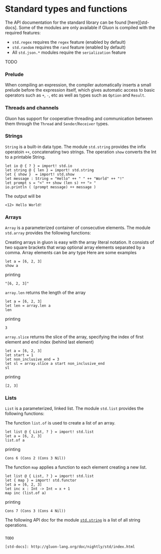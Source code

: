 # Standard types and functions

The API documentation for the standard library can be found [here][std-docs]. Some of the modules are only available if
Gluon is compiled with the required features:

- `std.regex` requires the `regex` feature (enabled by default)
- `std.random` requires the `rand` feature (enabled by default)
- All `std.json.*` modules require the `serialization` feature

TODO

### Prelude

When compiling an expression, the compiler automatically inserts a small prelude before the expression itself, which
gives automatic access to basic operators such as `+`, `-`, etc as well as types such as `Option` and `Result`.

### Threads and channels

Gluon has support for cooperative threading and communication between them through the `Thread` and `Sender`/`Receiver`
types.

### Strings

`String` is a built-in data type. The module `std.string` provides the infix operatoin `++`, concatenating two strings.
The operation `show` converts the Int to a printable String.

```
let io @ { ? } = import! std.io
let string @ { len } = import! std.string
let { show }  = import! std.show
let message : String = "Hello" ++ " " ++ "World" ++ "!"
let prompt s = "<" ++ show (len s) ++ "> "
io.println ( (prompt message) ++ message )
```

The output will be

```
<12> Hello World!
```

### Arrays

`Array` is a parameterized container of consecutive elements. The module `std.array` provides the following functions:

Creating arrays in gluon is easy with the array literal notation. It consists of two square brackets that wrap
optional array elements separated by a comma. Array elements can be any type Here are some examples
```
let a = [6, 2, 3]
show a
```
printing
```
"[6, 2, 3]"
```

`array.len` returns the length of the array

```
let a = [6, 2, 3]
let len = array.len a
len
```
printing
```
3
```

`array.slice` returns the slice of the array, specifying the index of first element and end index (behind last element)

```
let a = [6, 2, 3]
let start = 1
let non_inclusive_end = 3
let sl = array.slice a start non_inclusive_end
sl
```
printing 
```
[2, 3]
```

### Lists

`List` is a parameterized, linked list. The module  `std.list` provides the following functions:

The function `list.of` is used to create a list of an array.

```
let list @ { List, ? } = import! std.list
let a = [6, 2, 3]
list.of a
```
printing
```
Cons 6 (Cons 2 (Cons 3 Nil))
```

The function `map` applies a function to each element creating a new list.

```
let list @ { List, ? } = import! std.list
let { map } = import! std.functor
let a = [6, 2, 3]
let inc x : Int -> Int = x + 1
map inc (list.of a)
```
printing
```
Cons 7 (Cons 3 (Cons 4 Nil))
```

The following API doc for the module [`std.string`](https://gluon-lang.org/doc/crates_io/std/std/string.html) is a list
of all string operations.

```

TODO

[std-docs]: http://gluon-lang.org/doc/nightly/std/index.html
